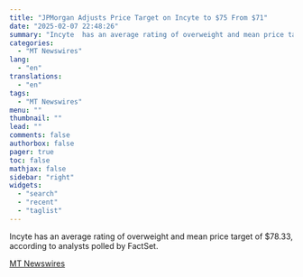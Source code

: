 ```yaml
---
title: "JPMorgan Adjusts Price Target on Incyte to $75 From $71"
date: "2025-02-07 22:48:26"
summary: "Incyte  has an average rating of overweight and mean price target of $78.33, according to analysts polled by FactSet."
categories:
  - "MT Newswires"
lang:
  - "en"
translations:
  - "en"
tags:
  - "MT Newswires"
menu: ""
thumbnail: ""
lead: ""
comments: false
authorbox: false
pager: true
toc: false
mathjax: false
sidebar: "right"
widgets:
  - "search"
  - "recent"
  - "taglist"
---
```


Incyte has an average rating of overweight and mean price target of $78.33, according to analysts polled by FactSet.

[MT Newswires](https://www.tradingview.com/news/mtnewswires.com:20250207:A3312606:0/)
